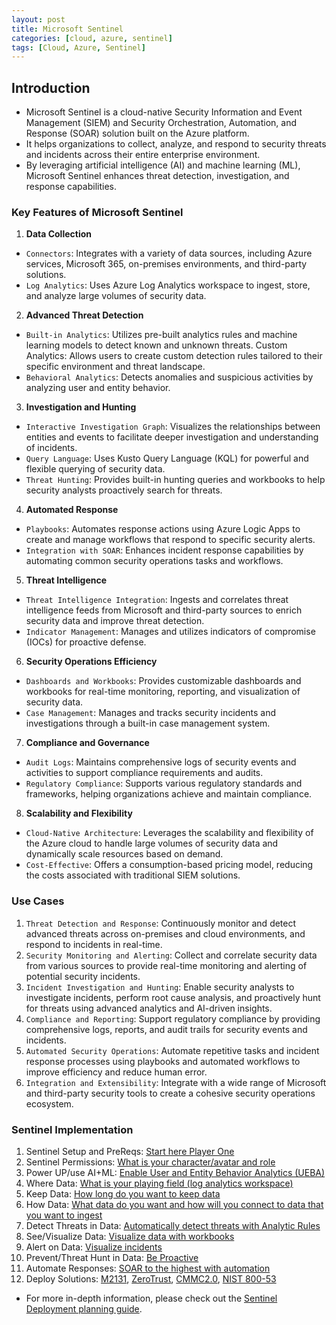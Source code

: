 ```yaml
---
layout: post
title: Microsoft Sentinel
categories: [cloud, azure, sentinel]
tags: [Cloud, Azure, Sentinel]
---
```


## Introduction
- Microsoft Sentinel is a cloud-native Security Information and Event Management (SIEM) and Security Orchestration, Automation, and Response (SOAR) solution built on the Azure platform. 
- It helps organizations to collect, analyze, and respond to security threats and incidents across their entire enterprise environment.
- By leveraging artificial intelligence (AI) and machine learning (ML), Microsoft Sentinel enhances threat detection, investigation, and response capabilities.

### Key Features of Microsoft Sentinel
1. **Data Collection**
- `Connectors`: Integrates with a variety of data sources, including Azure services, Microsoft 365, on-premises environments, and third-party solutions.
- `Log Analytics`: Uses Azure Log Analytics workspace to ingest, store, and analyze large volumes of security data.

2. **Advanced Threat Detection**
- `Built-in Analytics`: Utilizes pre-built analytics rules and machine learning models to detect known and unknown threats.
Custom Analytics: Allows users to create custom detection rules tailored to their specific environment and threat landscape.
- `Behavioral Analytics`: Detects anomalies and suspicious activities by analyzing user and entity behavior.

3. **Investigation and Hunting**
- `Interactive Investigation Graph`: Visualizes the relationships between entities and events to facilitate deeper investigation and understanding of incidents.
- `Query Language`: Uses Kusto Query Language (KQL) for powerful and flexible querying of security data.
- `Threat Hunting`: Provides built-in hunting queries and workbooks to help security analysts proactively search for threats.

4. **Automated Response**
- `Playbooks`: Automates response actions using Azure Logic Apps to create and manage workflows that respond to specific security alerts.
- `Integration with SOAR`: Enhances incident response capabilities by automating common security operations tasks and workflows.

5. **Threat Intelligence**
- `Threat Intelligence Integration`: Ingests and correlates threat intelligence feeds from Microsoft and third-party sources to enrich security data and improve threat detection.
- `Indicator Management`: Manages and utilizes indicators of compromise (IOCs) for proactive defense.

6. **Security Operations Efficiency**
- `Dashboards and Workbooks`: Provides customizable dashboards and workbooks for real-time monitoring, reporting, and visualization of security data.
- `Case Management`: Manages and tracks security incidents and investigations through a built-in case management system.

7. **Compliance and Governance**
- `Audit Logs`: Maintains comprehensive logs of security events and activities to support compliance requirements and audits.
- `Regulatory Compliance`: Supports various regulatory standards and frameworks, helping organizations achieve and maintain compliance.

8. **Scalability and Flexibility**
- `Cloud-Native Architecture`: Leverages the scalability and flexibility of the Azure cloud to handle large volumes of security data and dynamically scale resources based on demand.
- `Cost-Effective`: Offers a consumption-based pricing model, reducing the costs associated with traditional SIEM solutions.

### Use Cases

1. `Threat Detection and Response`: Continuously monitor and detect advanced threats across on-premises and cloud environments, and respond to incidents in real-time.
2. `Security Monitoring and Alerting`: Collect and correlate security data from various sources to provide real-time monitoring and alerting of potential security incidents.
3. `Incident Investigation and Hunting`: Enable security analysts to investigate incidents, perform root cause analysis, and proactively hunt for threats using advanced analytics and AI-driven insights.
4. `Compliance and Reporting`: Support regulatory compliance by providing comprehensive logs, reports, and audit trails for security events and incidents.
5. `Automated Security Operations`: Automate repetitive tasks and incident response processes using playbooks and automated workflows to improve efficiency and reduce human error.
6. `Integration and Extensibility`: Integrate with a wide range of Microsoft and third-party security tools to create a cohesive security operations ecosystem.


### Sentinel Implementation

1. Sentinel Setup and PreReqs: [Start here Player One](https://learn.microsoft.com/en-us/azure/sentinel/prerequisites)
2. Sentinel Permissions:  [What is your character/avatar and role](https://learn.microsoft.com/en-us/azure/sentinel/roles)
3. Power UP/use AI+ML: [Enable User and Entity Behavior Analytics (UEBA)](https://learn.microsoft.com/en-us/azure/sentinel/enable-entity-behavior-analytics)
4. Where Data: [What is your playing field (log analytics workspace)](https://learn.microsoft.com/en-us/azure/sentinel/design-your-workspace-architecture)
5. Keep Data: [How long do you want to keep data](https://learn.microsoft.com/en-us/azure/sentinel/configure-data-retention-archive)
6. How Data: [What data do you want and how will you connect to data that you want to ingest](https://learn.microsoft.com/en-us/azure/sentinel/prioritize-data-connectors#determine-which-connectors-you-need)
7. Detect Threats in Data: [Automatically detect threats with Analytic Rules](https://learn.microsoft.com/en-us/azure/sentinel/detect-threats-built-in)
8. See/Visualize Data: [Visualize data with workbooks](https://learn.microsoft.com/en-us/azure/sentinel/get-visibility)
9. Alert on Data: [Visualize incidents](https://learn.microsoft.com/en-us/azure/sentinel/incident-investigation)
10. Prevent/Threat Hunt in Data: [Be Proactive](https://learn.microsoft.com/en-us/azure/sentinel/hunting)
11. Automate Responses: [SOAR to the highest with automation](https://learn.microsoft.com/en-us/azure/sentinel/automation)
12. Deploy Solutions: [M2131](https://azuremarketplace.microsoft.com/en-US/marketplace/apps/azuresentinel.azure-sentinel-solution-maturitymodelforeventlogma?tab=Overview), [ZeroTrust](https://azuremarketplace.microsoft.com/en-US/marketplace/apps/azuresentinel.azure-sentinel-solution-zerotrust?tab=Overview), [CMMC2.0](https://azuremarketplace.microsoft.com/en-US/marketplace/apps/azuresentinel.azure-sentinel-solution-cmmcv2?tab=Overview), [NIST 800-53](https://azuremarketplace.microsoft.com/en-US/marketplace/apps/azuresentinel.azure-sentinel-solution-nistsp80053?tab=Overview)

- For more in-depth information, please check out the [Sentinel Deployment planning guide](https://learn.microsoft.com/en-us/azure/sentinel/deploy-overview).

